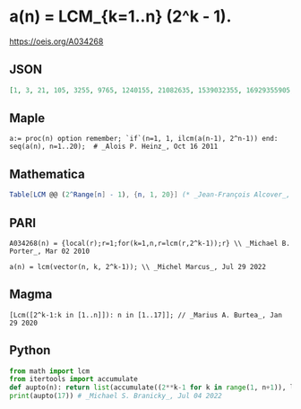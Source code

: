 # a\(n\) \= LCM\_\{k\=1\.\.n\} \(2^k \- 1\)\.
https://oeis.org/A034268
## JSON
```JSON
[1, 3, 21, 105, 3255, 9765, 1240155, 21082635, 1539032355, 16929355905, 34654391537535, 450507089987955, 3690103574091339405, 158674453685927594415, 23959842506575066756665, 6157679524189792156462905, 807093212915080247739749421255]
```
## Maple
```Maple
a:= proc(n) option remember; `if`(n=1, 1, ilcm(a(n-1), 2^n-1)) end:
seq(a(n), n=1..20);  # _Alois P. Heinz_, Oct 16 2011
```
## Mathematica
```Mathematica
Table[LCM @@ (2^Range[n] - 1), {n, 1, 20}] (* _Jean-François Alcover_, Apr 02 2015 *)
```
## PARI
```PARI
A034268(n) = {local(r);r=1;for(k=1,n,r=lcm(r,2^k-1));r} \\ _Michael B. Porter_, Mar 02 2010
```
```PARI
a(n) = lcm(vector(n, k, 2^k-1)); \\ _Michel Marcus_, Jul 29 2022
```
## Magma
```Magma
[Lcm([2^k-1:k in [1..n]]): n in [1..17]]; // _Marius A. Burtea_, Jan 29 2020
```
## Python
```Python
from math import lcm
from itertools import accumulate
def aupto(n): return list(accumulate((2**k-1 for k in range(1, n+1)), lcm))
print(aupto(17)) # _Michael S. Branicky_, Jul 04 2022
```
